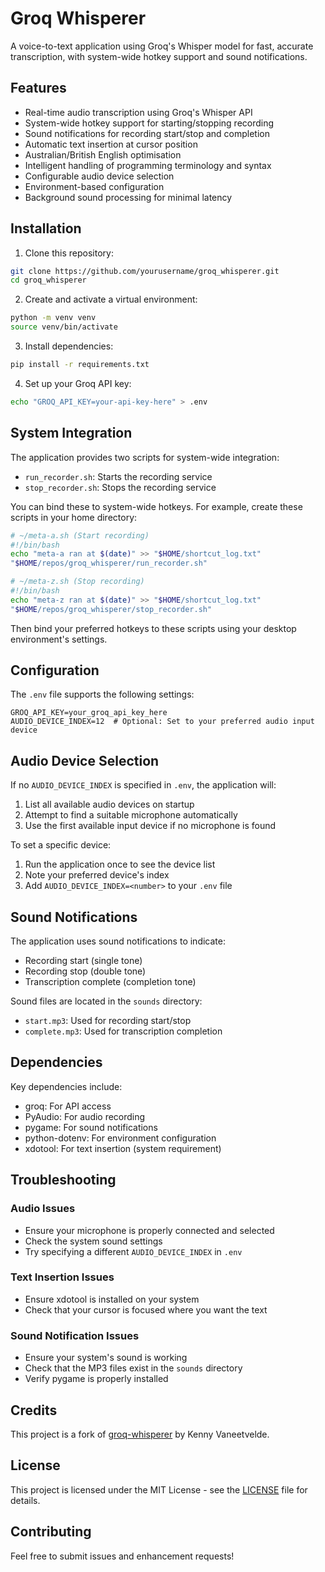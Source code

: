 # Groq Whisperer

A voice-to-text application using Groq's Whisper model for fast, accurate transcription, with system-wide hotkey support and sound notifications.

## Features

- Real-time audio transcription using Groq's Whisper API
- System-wide hotkey support for starting/stopping recording
- Sound notifications for recording start/stop and completion
- Automatic text insertion at cursor position
- Australian/British English optimisation
- Intelligent handling of programming terminology and syntax
- Configurable audio device selection
- Environment-based configuration
- Background sound processing for minimal latency

## Installation

1. Clone this repository:
```bash
git clone https://github.com/yourusername/groq_whisperer.git
cd groq_whisperer
```

2. Create and activate a virtual environment:
```bash
python -m venv venv
source venv/bin/activate
```

3. Install dependencies:
```bash
pip install -r requirements.txt
```

4. Set up your Groq API key:
```bash
echo "GROQ_API_KEY=your-api-key-here" > .env
```

## System Integration

The application provides two scripts for system-wide integration:
- `run_recorder.sh`: Starts the recording service
- `stop_recorder.sh`: Stops the recording service

You can bind these to system-wide hotkeys. For example, create these scripts in your home directory:

```bash
# ~/meta-a.sh (Start recording)
#!/bin/bash
echo "meta-a ran at $(date)" >> "$HOME/shortcut_log.txt"
"$HOME/repos/groq_whisperer/run_recorder.sh"

# ~/meta-z.sh (Stop recording)
#!/bin/bash
echo "meta-z ran at $(date)" >> "$HOME/shortcut_log.txt"
"$HOME/repos/groq_whisperer/stop_recorder.sh"
```

Then bind your preferred hotkeys to these scripts using your desktop environment's settings.

## Configuration

The `.env` file supports the following settings:
```
GROQ_API_KEY=your_groq_api_key_here
AUDIO_DEVICE_INDEX=12  # Optional: Set to your preferred audio input device
```

## Audio Device Selection

If no `AUDIO_DEVICE_INDEX` is specified in `.env`, the application will:
1. List all available audio devices on startup
2. Attempt to find a suitable microphone automatically
3. Use the first available input device if no microphone is found

To set a specific device:
1. Run the application once to see the device list
2. Note your preferred device's index
3. Add `AUDIO_DEVICE_INDEX=<number>` to your `.env` file

## Sound Notifications

The application uses sound notifications to indicate:
- Recording start (single tone)
- Recording stop (double tone)
- Transcription complete (completion tone)

Sound files are located in the `sounds` directory:
- `start.mp3`: Used for recording start/stop
- `complete.mp3`: Used for transcription completion

## Dependencies

Key dependencies include:
- groq: For API access
- PyAudio: For audio recording
- pygame: For sound notifications
- python-dotenv: For environment configuration
- xdotool: For text insertion (system requirement)

## Troubleshooting

### Audio Issues
- Ensure your microphone is properly connected and selected
- Check the system sound settings
- Try specifying a different `AUDIO_DEVICE_INDEX` in `.env`

### Text Insertion Issues
- Ensure xdotool is installed on your system
- Check that your cursor is focused where you want the text

### Sound Notification Issues
- Ensure your system's sound is working
- Check that the MP3 files exist in the `sounds` directory
- Verify pygame is properly installed

## Credits

This project is a fork of [groq-whisperer](https://github.com/KennyVaneetvelde/groq_whisperer) by Kenny Vaneetvelde.

## License

This project is licensed under the MIT License - see the [LICENSE](LICENSE) file for details.

## Contributing

Feel free to submit issues and enhancement requests!
